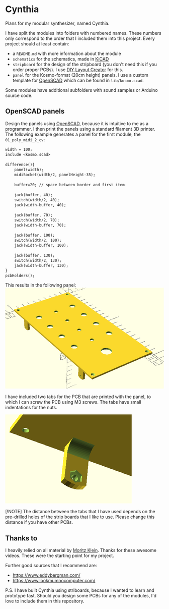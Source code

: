 # Cynthia

Plans for my modular synthesizer, named Cynthia.


I have split the modules into folders with numbered names.
These numbers only correspond to the order that I included them into this project.
Every project should at least contain:
- a `README.md` with more information about the module
- `schematics` for the schematics, made in [KiCAD](https://www.kicad.org/)
- `stripboard` for the design of the stripboard (you don't need this if you order proper PCBs). I use [DIY Layout Creator](https://diy-fever.com/software/diylc/) for this.
- `panel` for the Kosmo-format (20cm height) panels. I use a custom template for [OpenSCAD](https://diy-fever.com/software/diylc/) which can be found in `lib/kosmo.scad`.

Some modules have additional subfolders with sound samples or Arduino source code.


## OpenSCAD panels

Design the panels using [OpenSCAD](https://diy-fever.com/software/diylc/), because it is intuitive to me as a programmer.
I then print the panels using a standard filament 3D printer.
The following example generates a panel for the first module, the `01_poly_midi_2_cv`:

```
width = 100;
include <kosmo.scad>

difference(){
    panel(width);
    midiSocket(width/2, panelHeight-35);
    
    buffer=20; // space between border and first item

    jack(buffer, 40); 
    switch(width/2, 40);
    jack(width-buffer, 40);
    
    jack(buffer, 70); 
    switch(width/2, 70);
    jack(width-buffer, 70);
    
    jack(buffer, 100); 
    switch(width/2, 100);
    jack(width-buffer, 100);
    
    jack(buffer, 130); 
    switch(width/2, 130);
    jack(width-buffer, 130);
}
pcbHolders();

```

This results in the following panel: ![generated panel](images/01_poly_midi_2_cv.png)

I have included two tabs for the PCB that are printed with the panel, to which I can screw the PCB using M3 screws.
The tabs have small indentations for the nuts.

![pcb tabs](images/pcb_holder.png)

[!NOTE]
The distance between the tabs that I have used depends on the pre-drilled holes of the strip boards that I like to use.
Please change this distance if you have other PCBs.

## Thanks to

I heavily relied on all material by [Moritz Klein](https://www.youtube.com/@MoritzKlein0). Thanks for these awesome videos. These were the starting point for my project.

Further good sources that I recommend are: 
 - https://www.eddybergman.com/
 - https://www.lookmumnocomputer.com/


P.S. I have built Cynthia using striboards, because I wanted to learn and prototype fast.
Should you design some PCBs for any of the modules, I'd love to include them in this repository.
